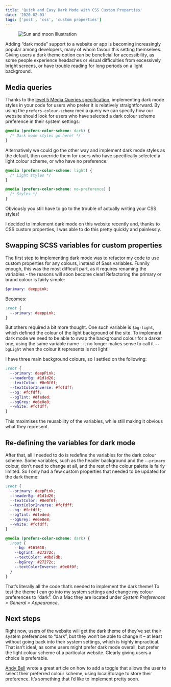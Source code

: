```yaml
---
title: 'Quick and Easy Dark Mode with CSS Custom Properties'
date: '2020-02-03'
tags: ['post', 'css', 'custom properties']
---
```


<figure>
  <img src="/quick-and-easy-dark-mode-with-css-custom-properties.svg" alt="Sun and moon illustration">
</figure>

Adding “dark mode” support to a website or app is becoming increasingly popular among developers, many of whom favour this setting themselves. Giving users a dark theme option can be beneficial for accessibility, as some people experience headaches or visual difficulties from excessively bright screens, or have trouble reading for long periods on a light background.

## Media queries

Thanks to the [level 5 Media Queries specification](https://drafts.csswg.org/mediaqueries-5/), implementing dark mode styles in your code for users who prefer it is relatively straightforward. By using the `prefers-colour-scheme` media query we can specify how our website should look for users who have selected a dark colour scheme preference in their system settings:

```css
@media (prefers-color-scheme: dark) {
  /* Dark mode styles go here! */
}
```

Alternatively we could go the other way and implement dark mode styles as the default, then override them for users who have specifically selected a light colour scheme, or who have no preference.

```css
@media (prefers-color-scheme: light) {
  /* Light styles */
}

@media (prefers-color-scheme: no-preference) {
  /* Styles */
}
```

Obviously you still have to go to the trouble of actually writing your CSS styles!

I decided to implement dark mode on this website recently and, thanks to CSS custom properties, I was able to do this pretty quickly and painlessly.

## Swapping SCSS variables for custom properties

The first step to implementing dark mode was to refactor my code to use custom properties for any colours, instead of Sass variables. Funnily enough, this was the most difficult part, as it requires renaming the variables - the reasons will soon become clear! Refactoring the primary or brand colour is fairly simple:

```scss
$primary: deeppink;
```

Becomes:

```css
:root {
  --primary: deeppink;
}
```

But others required a bit more thought. One such variable is `$bg-light`, which defined the colour of the light background of the site. To implement dark mode we need to be able to swap the background colour for a darker one, using the same variable name - it no longer makes sense to call it `--bgLight` when the colour it represents is not light!

I have three main background colours, so I settled on the following:

```css
:root {
  --primary: deepPink;
  --headerBg: #1d1d26;
  --textColor: #0e0f0f;
  --textColorInverse: #fcfdff;
  --bg: #fcfdff;
  --bgTint: #dfeded;
  --bgGrey: #e6e8e8;
  --white: #fcfdff;
}
```

This maximises the reusability of the variables, while still making it obvious what they represent.

## Re-defining the variables for dark mode

After that, all I needed to do is redefine the variables for the dark colour scheme. Some variables, such as the header background and the `--primary` colour, don’t need to change at all, and the rest of the colour palette is fairly limited. So I only had a few custom properties that needed to be updated for the dark theme:

```css
:root {
  --primary: deepPink;
  --headerBg: #1d1d26;
  --textColor: #0e0f0f;
  --textColorInverse: #fcfdff;
  --bg: #fcfdff;
  --bgTint: #dfeded;
  --bgGrey: #e6e8e8;
  --white: #fcfdff;
}

@media (prefers-color-scheme: dark) {
  :root {
    --bg: #161618;
    --bgTint: #27272c;
    --textColor: #dbd7db;
    --bgGrey: #27272c;
    --textColorInverse: #0e0f0f;
  }
}
```

That’s literally all the code that’s needed to implement the dark theme! To test the theme I can go into my system settings and change my colour preferences to “dark”. On a Mac they are located under _System Preferences > General > Appearance_.

## Next steps

Right now, users of the website will get the dark theme of they’ve set their system preferences to “dark”, but they won’t be able to change it – at least without going back into their system settings, which is highly impractical. That isn’t ideal, as some users might prefer dark mode overall, but prefer the light colour scheme of a particular website. Clearly giving users a choice is preferable.

[Andy Bell](https://hankchizljaw.com/wrote/create-a-user-controlled-dark-or-light-mode/) wrote a great article on how to add a toggle that allows the user to select their preferred colour scheme, using localStorage to store their preference. It’s something that I’d like to implement pretty soon.
